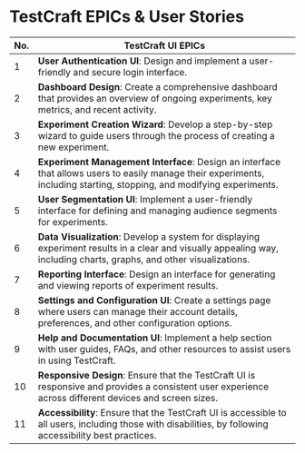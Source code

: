 # TestCraft EPICs & User Stories

| No. | TestCraft UI EPICs |
| --- | ------------------ |
| 1 | **User Authentication UI**: Design and implement a user-friendly and secure login interface. |
| 2 | **Dashboard Design**: Create a comprehensive dashboard that provides an overview of ongoing experiments, key metrics, and recent activity. |
| 3 | **Experiment Creation Wizard**: Develop a step-by-step wizard to guide users through the process of creating a new experiment. |
| 4 | **Experiment Management Interface**: Design an interface that allows users to easily manage their experiments, including starting, stopping, and modifying experiments. |
| 5 | **User Segmentation UI**: Implement a user-friendly interface for defining and managing audience segments for experiments. |
| 6 | **Data Visualization**: Develop a system for displaying experiment results in a clear and visually appealing way, including charts, graphs, and other visualizations. |
| 7 | **Reporting Interface**: Design an interface for generating and viewing reports of experiment results. |
| 8 | **Settings and Configuration UI**: Create a settings page where users can manage their account details, preferences, and other configuration options. |
| 9 | **Help and Documentation UI**: Implement a help section with user guides, FAQs, and other resources to assist users in using TestCraft. |
| 10 | **Responsive Design**: Ensure that the TestCraft UI is responsive and provides a consistent user experience across different devices and screen sizes. |
| 11 | **Accessibility**: Ensure that the TestCraft UI is accessible to all users, including those with disabilities, by following accessibility best practices. |
